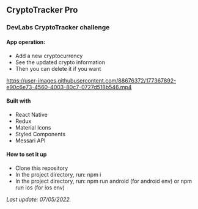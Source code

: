 ## CryptoTracker Pro

### DevLabs CryptoTracker challenge

#### App operation:
- Add a new cryptocurrency
- See the updated crypto information
- Then you can delete it if you want

https://user-images.githubusercontent.com/88676372/177367892-e90c6e73-4560-4003-80c7-0727d518b546.mp4

#### Built with
- React Native
- Redux
- Material Icons
- Styled Components
- Messari API

#### How to set it up
- Clone this repository
- In the project directory, run: npm i
- In the project directory, run: npm run android (for android env) or npm run ios (for ios env)

_Last update: 07/05/2022._
